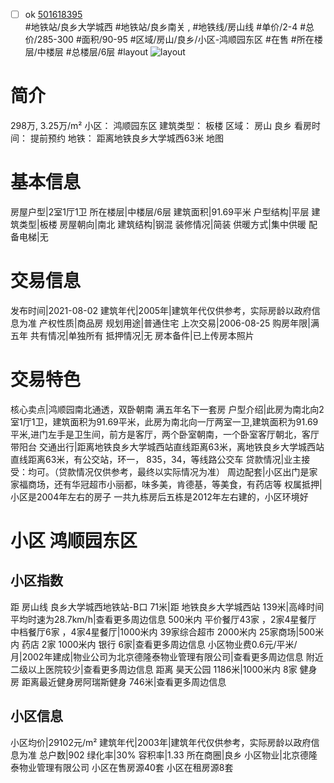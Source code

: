 - [ ] ok [501618395](https://bj.5i5j.com/ershoufang/501618395.html)  
 #地铁站/良乡大学城西 #地铁站/良乡南关 ,  #地铁线/房山线
#单价/2-4 #总价/285-300 #面积/90-95   #区域/房山/良乡/小区-鸿顺园东区 #在售 #所在楼层/中楼层 #总楼层/6层 #layout 
![layout](http://image2a.5i5j.com/scm/HOUSE_CUSTOMER/23e61a9bc5204bf6b9e229bed20aa5bc.jpg_P5.jpg) 
# 简介 
 298万,  3.25万/m² 
小区： 鸿顺园东区
建筑类型： 板楼
区域： 房山 良乡
看房时间： 提前预约
地铁： 距离地铁良乡大学城西63米 地图
# 基本信息 
 房屋户型|2室1厅1卫
所在楼层|中楼层/6层
建筑面积|91.69平米
户型结构|平层
建筑类型|板楼
房屋朝向|南北
建筑结构|钢混
装修情况|简装
供暖方式|集中供暖
配备电梯|无
# 交易信息 
 发布时间|2021-08-02
建筑年代|2005年|建筑年代仅供参考，实际房龄以政府信息为准
产权性质|商品房
规划用途|普通住宅
上次交易|2006-08-25
购房年限|满五年
共有情况|单独所有
抵押情况|无
房本备件|已上传房本照片
# 交易特色 
 核心卖点|鸿顺园南北通透，双卧朝南  满五年名下一套房
户型介绍|此房为南北向2室1厅1卫，建筑面积为91.69平米，此房为南北向一厅两室一卫,建筑面积为91.69平米,进门左手是卫生间，前方是客厅，两个卧室朝南，一个卧室客厅朝北，客厅带阳台
交通出行|距离地铁良乡大学城西站直线距离63米，离地铁良乡大学城西站直线距离63米，有公交站，环一， 835，34，等线路公交车
贷款情况|业主接受：均可。（贷款情况仅供参考，最终以实际情况为准）
周边配套|小区出门是家家福商场，还有华冠超市小丽都，味多美，肯德基，等美食，有药店等
权属抵押|小区是2004年左右的房子 一共九栋房后五栋是2012年左右建的，小区环境好
# 小区 鸿顺园东区
## 小区指数 
 距 房山线 良乡大学城西地铁站-B口 71米|距 地铁良乡大学城西站 139米|高峰时间平均时速为28.7km/h|查看更多周边信息
500米内 平价餐厅43家 ，2家4星餐厅
中档餐厅6家 ，4家4星餐厅|1000米内 39家综合超市
2000米内 25家商场|500米内 药店 2家
1000米内 银行 6家|查看更多周边信息
小区物业费0.6元/平米/月|2002年建成|物业公司为北京德隆泰物业管理有限公司|查看更多周边信息
附近二级以上医院较少|查看更多周边信息
距离 昊天公园 1186米|1000米内 8家 健身房
距离最近健身房阿瑞斯健身 746米|查看更多周边信息
## 小区信息 
 小区均价|29102元/m²
建筑年代|2003年|建筑年代仅供参考，实际房龄以政府信息为准
总户数|902
绿化率|30%
容积率|1.33
所在商圈|良乡
小区物业|北京德隆泰物业管理有限公司
小区在售房源40套
小区在租房源8套
